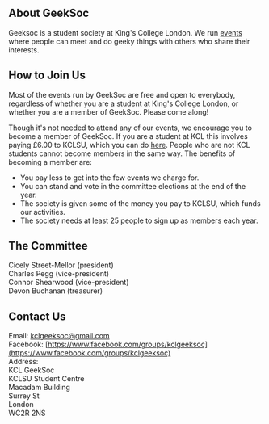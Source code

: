 About GeekSoc
-------------

Geeksoc is a student society at King's College London. We run [events][events] where people can meet and do geeky things with others who share their interests.

[events]: /events

How to Join Us
--------------

Most of the events run by GeekSoc are free and open to everybody, regardless of whether you are a student at King's College London, or whether you are a member of GeekSoc. Please come along!

Though it's not needed to attend any of our events, we encourage you to become a member of GeekSoc. If you are a student at KCL this involves paying £6.00 to KCLSU, which you can do [here][kclsu-page]. People who are not KCL students cannot become members in the same way. The benefits of becoming a member are:

- You pay less to get into the few events we charge for.
- You can stand and vote in the committee elections at the end of the year.
- The society is given some of the money you pay to KCLSU, which funds our activities.
- The society needs at least 25 people to sign up as members each year.

[kclsu-page]: http://www.kclsu.org/organisation/geeksoc/

The Committee
-------------

Cicely Street-Mellor (president)  
Charles Pegg (vice-president)  
Connor Shearwood (vice-president)  
Devon Buchanan (treasurer)  

Contact Us
----------

Email: [kclgeeksoc@gmail.com](mailto:kclgeeksoc@gmail.com)  
Facebook: [https://www.facebook.com/groups/kclgeeksoc](https://www.facebook.com/groups/kclgeeksoc)  
Address:  
KCL GeekSoc  
KCLSU Student Centre  
Macadam Building  
Surrey St  
London  
WC2R 2NS
